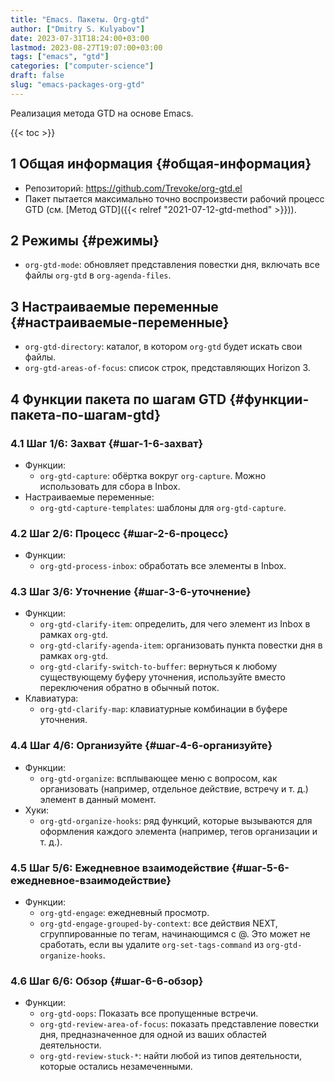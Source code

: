 ```yaml
---
title: "Emacs. Пакеты. Org-gtd"
author: ["Dmitry S. Kulyabov"]
date: 2023-07-31T18:24:00+03:00
lastmod: 2023-08-27T19:07:00+03:00
tags: ["emacs", "gtd"]
categories: ["computer-science"]
draft: false
slug: "emacs-packages-org-gtd"
---
```


Реализация метода GTD на основе Emacs.

<!--more-->

{{< toc >}}


## <span class="section-num">1</span> Общая информация {#общая-информация}

-   Репозиторий: <https://github.com/Trevoke/org-gtd.el>
-   Пакет пытается максимально точно воспроизвести рабочий процесс GTD (см. [Метод GTD]({{< relref "2021-07-12-gtd-method" >}})).


## <span class="section-num">2</span> Режимы {#режимы}

-   `org-gtd-mode`: обновляет представления повестки дня, включать все файлы `org-gtd` в `org-agenda-files`.


## <span class="section-num">3</span> Настраиваемые переменные {#настраиваемые-переменные}

-   `org-gtd-directory`: каталог, в котором `org-gtd` будет искать свои файлы.
-   `org-gtd-areas-of-focus`: список строк, представляющих Horizon 3.


## <span class="section-num">4</span> Функции пакета по шагам GTD {#функции-пакета-по-шагам-gtd}


### <span class="section-num">4.1</span> Шаг 1/6: Захват {#шаг-1-6-захват}

-   Функции:
    -   `org-gtd-capture`: обёртка вокруг `org-capture`. Можно использовать для сбора в Inbox.
-   Настраиваемые переменные:
    -   `org-gtd-capture-templates`: шаблоны для `org-gtd-capture`.


### <span class="section-num">4.2</span> Шаг 2/6: Процесс {#шаг-2-6-процесс}

-   Функции:
    -   `org-gtd-process-inbox`: обработать все элементы в Inbox.


### <span class="section-num">4.3</span> Шаг 3/6: Уточнение {#шаг-3-6-уточнение}

-   Функции:
    -   `org-gtd-clarify-item`: определить, для чего элемент из Inbox в рамках `org-gtd`.
    -   `org-gtd-clarify-agenda-item`: организовать пункта повестки дня в рамках `org-gtd`.
    -   `org-gtd-clarify-switch-to-buffer`: вернуться к любому существующему буферу уточнения, используйте вместо переключения обратно в обычный поток.
-   Клавиатура:
    -   `org-gtd-clarify-map`: клавиатурные комбинации в буфере уточнения.


### <span class="section-num">4.4</span> Шаг 4/6: Организуйте {#шаг-4-6-организуйте}

-   Функции:
    -   `org-gtd-organize`: всплывающее меню с вопросом, как организовать (например, отдельное действие, встречу и т. д.) элемент в данный момент.
-   Хуки:
    -   `org-gtd-organize-hooks`: ряд функций, которые вызываются для оформления каждого элемента (например, тегов организации и т. д.).


### <span class="section-num">4.5</span> Шаг 5/6: Ежедневное взаимодействие {#шаг-5-6-ежедневное-взаимодействие}

-   Функции:
    -   `org-gtd-engage`: ежедневный просмотр.
    -   `org-gtd-engage-grouped-by-context`: все действия NEXT, сгруппированные по тегам, начинающимся с @. Это может не сработать, если вы удалите `org-set-tags-command` из `org-gtd-organize-hooks`.


### <span class="section-num">4.6</span> Шаг 6/6: Обзор {#шаг-6-6-обзор}

-   Функции:
    -   `org-gtd-oops`: Показать все пропущенные встречи.
    -   `org-gtd-review-area-of-focus`: показать представление повестки дня, предназначенное для одной из ваших областей деятельности.
    -   `org-gtd-review-stuck-*`: найти любой из типов деятельности, которые остались незамеченными.
